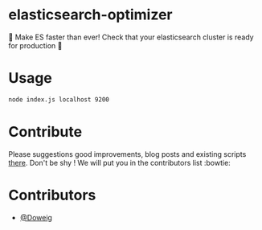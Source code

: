 # elasticsearch-optimizer
:rocket: Make ES faster than ever! Check that your elasticsearch cluster is ready for production :punch:

# Usage
```bash
node index.js localhost 9200
```

# Contribute
Please suggestions good improvements, blog posts and existing scripts [there](https://github.com/Goyoo/elasticsearch-optimizer/issues/1).
Don't be shy ! We will put you in the contributors list :bowtie:

# Contributors

* [@Doweig](https://github.com/Doweig)